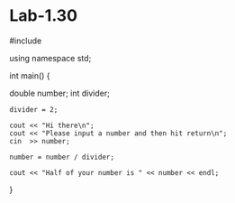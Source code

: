 # Lab-1.30
#include <iostream>

using namespace std;

int main() {
  
  double number;
	int divider;
	
	divider = 2;
	
	cout << "Hi there\n";
	cout << "Please input a number and then hit return\n";
	cin  >> number;
	
	number = number / divider;
	
	cout << "Half of your number is " << number << endl;
  
}
